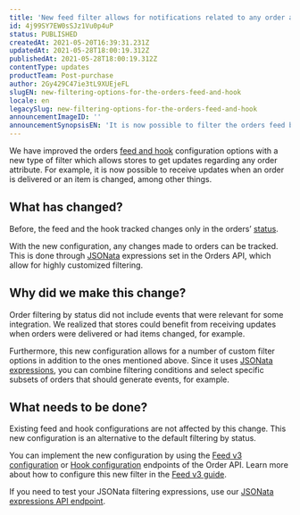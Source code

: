 ```yaml
---
title: 'New feed filter allows for notifications related to any order atribute'
id: 4j99SY7EW0sSJz1Vu0p4uP
status: PUBLISHED
createdAt: 2021-05-20T16:39:31.231Z
updatedAt: 2021-05-28T18:00:19.312Z
publishedAt: 2021-05-28T18:00:19.312Z
contentType: updates
productTeam: Post-purchase
author: 2Gy429C47ie3tL9XUEjeFL
slugEN: new-filtering-options-for-the-orders-feed-and-hook
locale: en
legacySlug: new-filtering-options-for-the-orders-feed-and-hook
announcementImageID: ''
announcementSynopsisEN: 'It is now possible to filter the orders feed by any attribute, including delivery or changes in items, for example.'
---
```


We have improved the orders [feed and hook](https://developers.vtex.com/vtex-rest-api/docs/feed-v3-1) configuration options with a new type of filter which allows stores to get updates regarding any order attribute. For example, it is now possible to receive updates when an order is delivered or an item is changed, among other things.

## What has changed?

Before, the feed and the hook tracked changes only in the orders’ [status](https://help.vtex.com/en/tutorial/order-status-table-oms--frequentlyAskedQuestions_773?&utm_source=autocomplete#).

With the new configuration, any changes made to orders can be tracked. This is done through [JSONata](https://jsonata.org/) expressions set in the Orders API, which allow for highly customized filtering.

## Why did we make this change?

Order filtering by status did not include events that were relevant for some integration. We realized that stores could benefit from receiving updates when orders were delivered or had items changed, for example.

Furthermore, this new configuration allows for a number of custom filter options in addition to the ones mentioned above. Since it uses [JSONata expressions](https://docs.jsonata.org/overview.html), you can combine filtering conditions and select specific subsets of orders that should generate events, for example.

## What needs to be done?

Existing feed and hook configurations are not affected by this change. This new configuration is an alternative to the default filtering by status.

You can implement the new configuration by using the [Feed v3 configuration](https://developers.vtex.com/vtex-rest-api/reference/feed-v3) or [Hook configuration](https://developers.vtex.com/vtex-rest-api/docs/feed-v3-1#hook) endpoints of the Order API. Learn more about how to configure this new filter in the [Feed v3 guide](https://developers.vtex.com/vtex-rest-api/docs/feed-v3-1).

If you need to test your JSONata filtering expressions, use our [JSONata expressions API endpoint](https://developers.vtex.com/vtex-rest-api/reference/feed-v3#testjsonataexpression).
